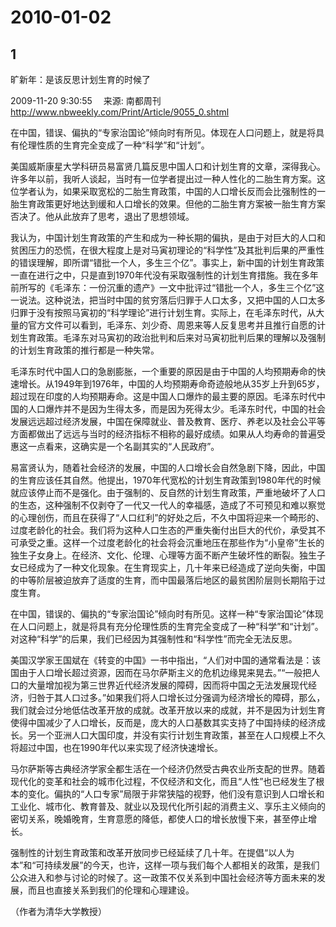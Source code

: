 # 2010-01-02

## 1

旷新年：是该反思计划生育的时候了

2009-11-20 9:30:55　 来源: 南都周刊　 http://www.nbweekly.com/Print/Article/9055_0.shtml

在中国，错误、偏执的“专家治国论”倾向时有所见。体现在人口问题上，就是将具有伦理性质的生育完全变成了一种“科学”和“计划”。

美国威斯康星大学科研员易富贤几篇反思中国人口和计划生育的文章，深得我心。许多年以前，我听人谈起，当时有一位学者提出过一种人性化的二胎生育方案。这位学者认为，如果采取宽松的二胎生育政策，中国的人口增长反而会比强制性的一胎生育政策更好地达到缓和人口增长的效果。但他的二胎生育方案被一胎生育方案否决了。他从此放弃了思考，退出了思想领域。

我认为，中国计划生育政策的产生和成为一种长期的偏执，是由于对巨大的人口和贫困压力的恐慌，在很大程度上是对马寅初理论的“科学性”及其批判后果的严重性的错误理解，即所谓“错批一个人，多生三个亿”。事实上，新中国的计划生育政策一直在进行之中，只是直到1970年代没有采取强制性的计划生育措施。我在多年前所写的《毛泽东：一份沉重的遗产》一文中批评过“错批一个人，多生三个亿”这一说法。这种说法，把当时中国的贫穷落后归罪于人口太多，又把中国的人口太多归罪于没有按照马寅初的“科学理论”进行计划生育。实际上，在毛泽东时代，从大量的官方文件可以看到，毛泽东、刘少奇、周恩来等人反复思考并且推行自愿的计划生育政策。毛泽东对马寅初的政治批判和后来对马寅初批判后果的理解以及强制的计划生育政策的推行都是一种失常。

毛泽东时代中国人口的急剧膨胀，一个重要的原因是由于中国的人均预期寿命的快速增长。从1949年到1976年，中国的人均预期寿命奇迹般地从35岁上升到65岁，超过现在印度的人均预期寿命。这是中国人口爆炸的最主要的原因。毛泽东时代中国的人口爆炸并不是因为生得太多，而是因为死得太少。毛泽东时代，中国的社会发展远远超过经济发展，中国在保障就业、普及教育、医疗、养老以及社会公平等方面都做出了远远与当时的经济指标不相称的最好成绩。如果从人均寿命的普遍受惠这一点看来，这确实是一个名副其实的“人民政府”。

易富贤认为，随着社会经济的发展，中国的人口增长会自然急剧下降，因此，中国的生育应该任其自然。他提出，1970年代宽松的计划生育政策到1980年代的时候就应该停止而不是强化。由于强制的、反自然的计划生育政策，严重地破坏了人口的生态，这种强制不仅剥夺了一代又一代人的幸福感，造成了不可预见和难以察觉的心理创伤，而且在获得了“人口红利”的好处之后，不久中国将迎来一个畸形的、过度老龄化的社会。我们将为这种人口生态的严重失衡付出巨大的代价，承受其不可承受之重。这样一个过度老龄化的社会将会沉重地压在那些作为“小皇帝”生长的独生子女身上。在经济、文化、伦理、心理等方面不断产生破坏性的断裂。独生子女已经成为了一种文化现象。在生育现实上，几十年来已经造成了逆向失衡，中国的中等阶层被迫放弃了适度的生育，而中国最落后地区的最贫困阶层则长期陷于过度生育。

在中国，错误的、偏执的“专家治国论”倾向时有所见。这样一种“专家治国论”体现在人口问题上，就是将具有充分伦理性质的生育完全变成了一种“科学”和“计划”。对这种“科学”的后果，我们已经因为其强制性和“科学性”而完全无法反思。

美国汉学家王国斌在《转变的中国》一书中指出，“人们对中国的通常看法是：该国由于人口增长超过资源，因而在马尔萨斯主义的危机边缘晃来晃去。”“一般把人口的大量增加视为第三世界近代经济发展的障碍，因而将中国之无法发展现代经济，归咎于其人口过多。”如果我们将人口增长过分强调为经济增长的障碍，那么，我们就会过分地低估改革开放的成就。改革开放以来的成就，并不是因为计划生育使得中国减少了人口增长，反而是，庞大的人口基数其实支持了中国持续的经济成长。另一个亚洲人口大国印度，并没有实行计划生育政策，甚至在人口规模上不久将超过中国，也在1990年代以来实现了经济快速增长。

马尔萨斯等古典经济学家全都生活在一个经济仍然受古典农业所支配的世界。随着现代化的变革和社会的城市化过程，不仅经济和文化，而且“人性”也已经发生了根本的变化。偏执的“人口专家”局限于非常狭隘的视野，他们没有意识到人口增长和工业化、城市化、教育普及、就业以及现代化所引起的消费主义、享乐主义倾向的密切关系，晚婚晚育，生育意愿的降低，都使人口的增长放慢下来，甚至停止增长。

强制性的计划生育政策和改革开放同步已经延续了几十年。在提倡“以人为本”和“可持续发展”的今天，也许，这样一项与我们每个人都相关的政策，是我们公众进入和参与讨论的时候了。这一政策不仅关系到中国社会经济等方面未来的发展，而且也直接关系到我们的伦理和心理建设。

（作者为清华大学教授）



